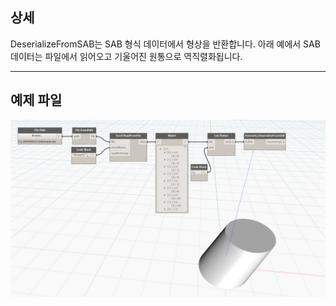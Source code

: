 ## 상세
DeserializeFromSAB는 SAB 형식 데이터에서 형상을 반환합니다. 아래 예에서 SAB 데이터는 파일에서 읽어오고 기울어진 원통으로 역직렬화됩니다.
___
## 예제 파일

![DeserializeFromSAB](./Autodesk.DesignScript.Geometry.Geometry.DeserializeFromSAB_img.jpg)

